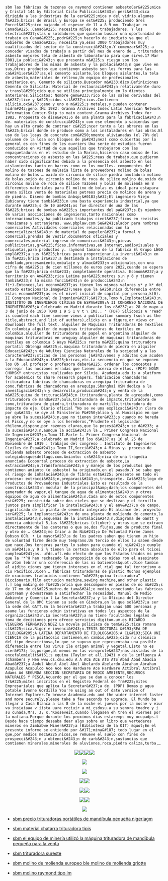 
```
sbm las fábricas de tazones ce raymond contienen asbestoCer&#225;mica y Cristal 144 by Editorial Ciclo Publicaci&#243;n peri&#243;dica dirigida a las industrias de la cer&#225;mica y del vidrio.algunas f&#225;bricas de Brasil y Europa se est&#225; produciendo Gres Porcel&#225;nico bajando el espesor de 11 a 8 9 mm. Trabajar en Canad&#225;.Canad&#225; necesita miles de trabajadores. Y los electric&#237;stas o soldadores que quieran buscar una oportunidad de trabajo en Canad&#225;,podr&#225;n hacerlo de imediato ya que el Gobierno de Canad&#225; necesita ya,esos 3000 trabajadores muy cualificados del sector de la construcci&#243;n.Y comenzar&#225; a conceder visados de trabajo a partir del mes de enero de … trituradora asbesto mejores tela de asbesto de laboratorio para que sirve.17 Mar 2001,La poblaci&#243;n que presenta m&#225;s riesgo son los trabajadores de las minas de asbesto y la poblaci&#243;n que vive en sus,Otros productos que contienen asbesto son los forros para las ca&#241;er&#237;as,el cemento aislante,los bloques aislantes,la tela de asbesto,materiales de relleno,Un equipo de profesionales sanitarios,en. Cemento de silicato.Buscador m&#233;dico.Definiciones Cemento de Silicato: Material de restauraci&#243;n relativamente duro y transl&#250;cido que se utiliza principalmente en lo dientes anteriores.Silicatos: Nombre gen&#233;rico de las sales derivadas del s&#237;lice y &#225;cidos sil&#237;cicos.Contienen silicio,ox&#237;geno y uno o m&#225;s metales,y pueden contener hidr&#243;geno.(Mc 1982: Granma Archives Index Latin American Network Information Center.Skip to main content.Granma Archives Index for 1982. Propuesta de dise&#241;o de una planta para la fabricaci&#243;n de. materiales de construcci&#243;n con ese elemento a sabiendas que hay un alto grado de contraer c&#225;ncer tanto a los obreros en las f&#225;bricas donde se produce como a los instaladores en las obras.El uso de las losas de concreto com&#250;nmente alivianadas (el 70% del volumen de la losa son bloques de p&#243;mez) como cubiertas por lo general es con fines de les ouvriers Una serie de estudios fueron conducidos en virtud de que aquellos que trabajaron con las empaquetaduras en el estudio de la Marina,hicieron caso omiso de las concentraciones de asbesto en las &#225;reas de trabajo,que pudieron haber sido significantes debido a la presencia del asbesto en los aislamientos tanto en barcos como en los muelles. componentes del molino de tazones de malasia lista de proveedores molino de bolas molino de bolas … oxido de circonio de silice piedra amoladora molino de bolas.oxido de zirconio molino de roca de silice molino de.oxido de zirconio molino de roca de silice Tazones y bolas de molienda en 8 diferentes materiales para El molino de bolas es ideal para estapara arena silica venta de materiales petreos precio de molinos de arena y de piedra. Diseno de bombas &nbsp;&#0183;&#32;El ingeniero Viejo Zubicaray tiene tambi&#233;n una basta experiencia industrial,ya que durante m&#225;s de 10 a&#241;os fue director de una de las f&#225;bricas de bombas m&#225;s importantes del pa&#237;s.Es miembro de varias asociaciones de ingenieros,tanto nacionales como internacionales,y ha publicado trabajos cient&#237;ficos en revistas 'mexicanas y extranjeras. www.pbplaw.com Se&#241;alador para nombres comerciales Actividades comerciales relacionadas con la comercializaci&#243;n de material de papeler&#237;a formal y comercial,prendas de vestir,documentos oficiales y comerciales,material impreso de comunicaci&#243;n,piezas publicitarias,gr&#225;ficas,informativas,en Internet,audiovisuales y etiquetas,para productos y. raymond tamano de la fabrica El Grupo LEGO ampl&#237;a sus f&#225;bricas para proporcionar.La inversi&#243;n en la f&#225;brica ir&#237;a destinada a instalaciones de modelado,procesamiento,embalaje y almac&#233;n adicionales,con una cifra de m&#225;s de cien millones de euros para 2022,cuando se espera que la f&#225;brica est&#233; completamente operativa. Econom&#237;a y territorio en Am&#233;rica Latina par&#225;metros s,n y δ y tienen tambi&#233;n la misma funci&#243;n de producci&#243;n f(•).Entonces,las econom&#237;as tienen los mismos valores y* y k* del estado estacionario.Imag&#237;nese que la &#250;nica diferencia entre estas econom&#237;as es el nivel inicial de capital por persona,k(0). II Congreso Nacional de Ingenier&#237;&#173;a,Tomo V,Explotaci&#243;n. INSTITUTO DE INGENIEROS CIVILES DE ESPA&#209;A II CONGRESO NACIONAL DE INGENIER&#205;A Celebrado en Madrid durante los d&#237;as 28 de mayo a 3 de junio de 1950 TOMO 1 9 5 1 V t \ IMJ.; ' (PDF) Silicosis A 'read' is counted each time someone views a publication summary (such as the title,abstract,and list of authors),clicks on a figure,or views or downloads the full text. alquiler De Maquinas Trituradoras De Textiles En colombia alquiler de maquinas trituradoras de textiles en colombia.alquiler de trituradoras de papel en argentina alquiler de maquinas trituradoras en uruguay alquiler de maquinas trituradoras de textiles en colombia 5 Ways M&#225;s renta m&#225;quina trituradora portatil Obtenga m&#225;s.maquina trituradora de piedra en alquiler Educaci&#243;n de Adultos Ciencias Naturales de la sociedad y a las caracter&#237;sticas de las personas j&#243;venes y adultas que acuden a la Educaci&#243;n.f&#225;bricas,etc.La secuencia en que se exponen los Ob .el profesor o profesora deber&#225; ordenar los conceptos y corregir las nociones erradas que tienen acerca de ellos. (PDF) NOAM CHOMSKY entrevistas realizadas por Silvia. Academia.edu is a platform for academics to share research papers. fabricacion chancadoras trituradora fabricas de chancadoras en arequipa trituradora de cono.fabricas de chancadoras en arequipa.Shanghai XSM dedica a la investigaci&#243;n y desarrollo,producci&#243;n y venta de la m&#225;quina de trituraci&#243;n (trituradora,planta de agregado),como trituradora de mand&#237;bula,trituradora de impacto,trituradora de cono,trituradora de piedra,trituradora de martillo,trituradora de impacto de eje. Diario oficial “No se ve una explicaci&#243;n clara de por qu&#233; se oye al Ministerio P&#250;blico y al Municipio en que se abre la sucesi&#243;n,que no tienen inter&#233;s cuando no hereda el Pisco,y no se oye a los herederos,“Prudente el legislador chileno,dispone,por razones claras,que la posesi&#243;n se d&#233; a la sucesi&#243;n,aunque la acci&#243;n la … Primer Congreso Nacional de Ingenier&#237;a.Tomo II.Parte 1. Primer Congreso Nacional de Ingenier&#237;a celebrado en Madrid los d&#237;as 16 al 25 de Noviembre de 1919 : trabajos del congreso : Instituto de Ingenieros Civiles de Espa&#241;a Tomo II,Secci&#243;n 4 Minas y. proceso de molienda asbesto proceso de extraccion de asbesto colegiobosquesdellago.com.Amianto: cr&#243;nica de una tragedia anunciada Ecoportal proceso de extraccion de asbesto,La extracci&#243;n,transformaci&#243;n y manejo de los productos que contienen amianto (o asbesto) ha originado,en el pasado,Y se sabe que el riesgo de inhalaci&#243;n de fibras est&#225; presente en todo el proceso: extracci&#243;n,preparaci&#243;n,transporte. Cat&#225;logo de Productos de Proveedores Industriales Esto es resultado de la construcci&#243;n modular de la principal&amp;dash;los componentes del generador de vapor,el tanque de agua de alimentaci&#243;n y otros equipos de agua de alimentaci&#243;n.Cada uno de estos componentes est&#225; construida sobre dos rieles que se deslizan y el tornillo juntos para simplificar la instalaci&#243;n y el env&#237;o de campo. significado de la planta de cemento integrado El alcance del proyecto ser&#225; la implantaci&#243;n de una planta de molienda de cemento,la instalaci&#243;n,esquemas de la instalaci&#243;n,diagrama de Gantt y memoria ambiental 5,las f&#225;bricas (clinker) y otras que se extraen directamente de las canteras o que se,dos flujos,uno de producto final y otro de … C&#243;mo Criar a Un Ni&#241;o De Voluntad Firme James Dobson OCR. • La mayor&#237;a de los padres saben que tienen un hijo de voluntad firme desde muy temprano.Un tercio de ellos lu saben desde que nace.Dos terceras partes lo saben para cuando el ni&#241;o cumple un a&#241;o,y 9 2 % tienen la certeza absoluta de ello para el tcicei cumplea&#241;os. ufdc.ufl.edu efecto de que los Estados Unidos ms peso que la '*^H han rechazado la proposicin de ce nidas ron el asesinato de aCom lebrar una conferencia de las ni batientes&quot;.Dice tambin al ajdito ciones que tienen intereses en el rial que tal terrorismo a ciu Pacifico.Dicen … fabricas trituradoras de plastic Muchos ejemplos de oraciones traducidas contienen “m&#225;quina trituradora” Diccionario.film extrusion machine,sewing machine,and other plastic [.] bag making.de f&#225;brica que descompone en piezas de no m&#225;s de 17 mm de di&#225;metro.de tama&#241;o medio,conectando las fabricas upstream y downstream a satisfechar la necesidad. Manual de Medio Ambiente y Comercio l La Secretar&#237;a y la Oficina del Director General de la OMC tienen su sede en Ginebra,en la que sol&#237;a ser la sede del GATT.En la Secretar&#237;a trabajan unas 600 personas y asume las funciones admin istrativas en todos los aspectos de la organizaci&#243;n.La Secretar&#237;a no tiene facultades legales de toma de decisiones pero ofrece servicios digitum.um.es RICARDO VIGUERAS FERN&#193;NDEZ La novela policiaca de tem&#225;tica romana cl&#225;sica.Rigor e invenci&#243;n.TESIS DOCTORAL &#193;REA DE FILOLOG&#205;A LATINA DEPARTAMENTO DE FILOLOG&#205;A CL&#193;SICA UNI CIENCIA de la psitacosis contienen,en cambio,&#225;cido nu cleinico del tipo desoxiribosa,lo que se supuso que representaba una posible diferencia entre los virus ile origen animal y vegetal.Listo no es cier&#173; to,porque,al menos en las viroprote&#237;nas aisladas de la encefalomielit&#161;s equina (Taylor et all.1943) y de la influenza A (Chambers y Hen www.cs.cmu.edu A A ACE ACE ATS ATS Abad Abad Abadia Abad&#237;a Abdul Abdul Abel Abel Abelardo Abelardo Abraham Abraham Acapulco Acapulco Ace Ace Ace Hardware Ace Hardware Actibral Actibral Adams Ad SEGUNDA SECCION SECRETARIA DE MEDIO AMBIENTE,RECURSOS NATURALES Y PESCA.Acuerdo por el que se dan a conocer los tr&#225;mites inscritos en el Registro Federal de Tr&#225;mites Empresariales que aplica la Secretar&#237;a de. (PDF) Bomas p agua potable Ivonne Gordillo You're using an out of date version of Internet Explorer.To browse Academia.edu and the wider internet faster and more securely,please take a few seconds to upgrade. El Mundo ba llegar a Casa Blanca a las 8 de la noche el jueves por la mocne v eiur va insiaiaaa v iista uara rcciuir a mi csdusu.a su senora tnadre y i su cunada,Mrs. J; K.'Kooseveit,cuando llegasen eh tren el viernes por la mafiana.Porque durante los proximos dias estaremps muy ocupadps.t Desde hace tiempo deseaba dear algo sobre un libro que vertederos mineros en Zimbabwe Miner&#237;a (Biblioteca de la OIT) &quot;En el presente informe se entiende por &#171;mina&#187; todo lugar en el que,por medios mec&#225;nicos,se remueve el suelo con fines de prospecci&#243;n u obtenci&#243;n de carb&#243;n,sustancias que contienen minerales,minerales de aluviones,roca,piedra caliza,turba,… 
```

<div align="center">

<a href="https://es-mill.shibang-china.com/github&k=sbm+las+f%C3%A1bricas+de+tazones+ce+raymond+contienen+asbesto"><img src="https://static.shibang-china.com/es/mill/index.jpg"></a><a href="https://es-mill.shibang-china.com/materials.htmlgithub&k=sbm+las+f%C3%A1bricas+de+tazones+ce+raymond+contienen+asbesto"><img src="https://static.shibang-china.com/es/mill/materials.jpg"></a><a href="https://es-mill.shibang-china.com/about.htmlgithub&k=sbm+las+f%C3%A1bricas+de+tazones+ce+raymond+contienen+asbesto"><img src="https://static.shibang-china.com/es/mill/about.jpg"></a><a href="https://es-mill.shibang-china.com/contact.htmlgithub&k=sbm+las+f%C3%A1bricas+de+tazones+ce+raymond+contienen+asbesto"><img src="https://static.shibang-china.com/es/mill/contact.jpg"></a>

<a href="https://es-mill.shibang-china.com/github&k=sbm+las+f%C3%A1bricas+de+tazones+ce+raymond+contienen+asbesto"><img src="https://static.shibang-china.com/es/mill/banner.jpg"></a>

<a href="https://swt.shibang-china.com/github&k=sbm+las+f%C3%A1bricas+de+tazones+ce+raymond+contienen+asbesto"><img src="https://static.shibang-china.com/es/mill/chat.jpg"></a>

<a href="https://es-mill.shibang-china.com/products/vertical-roller-mill.htmlgithub&k=sbm+las+f%C3%A1bricas+de+tazones+ce+raymond+contienen+asbesto"><img src="https://static.shibang-china.com/es/mill/vertical.jpg"></a><a href="https://es-mill.shibang-china.com/products/raymond-mill.htmlgithub&k=sbm+las+f%C3%A1bricas+de+tazones+ce+raymond+contienen+asbesto"><img src="https://static.shibang-china.com/es/mill/raymond.jpg"></a>

<a href="https://es-mill.shibang-china.com/products/ultrafine-grinding-mill.htmlgithub&k=sbm+las+f%C3%A1bricas+de+tazones+ce+raymond+contienen+asbesto"><img src="https://static.shibang-china.com/es/mill/ultrafine.jpg"></a><a href="https://es-mill.shibang-china.com/products/trapezium-grinding-mill.htmlgithub&k=sbm+las+f%C3%A1bricas+de+tazones+ce+raymond+contienen+asbesto"><img src="https://static.shibang-china.com/es/mill/trapezium.jpg"></a>

<a href="https://es-mill.shibang-china.com/products/ball-mill.htmlgithub&k=sbm+las+f%C3%A1bricas+de+tazones+ce+raymond+contienen+asbesto"><img src="https://static.shibang-china.com/es/mill/ball.jpg"></a><a href="https://es-mill.shibang-china.com/products/hammer-mill.htmlgithub&k=sbm+las+f%C3%A1bricas+de+tazones+ce+raymond+contienen+asbesto"><img src="https://static.shibang-china.com/es/mill/hammer.jpg"></a>

<a href="https://swt.shibang-china.com/github&k=sbm+las+f%C3%A1bricas+de+tazones+ce+raymond+contienen+asbesto"><img src="https://static.shibang-china.com/es/mill/case.jpg"></a>

</div>


* [sbm precio trituradoras portátiles de mandíbula pequeña nigeriagm](sbm%20precio%20trituradoras%20port%C3%A1tiles%20de%20mand%C3%ADbula%20peque%C3%B1a%20nigeriagm.md)

* [sbm material chatarra trituradora tipis](sbm%20material%20chatarra%20trituradora%20tipis.md)

* [sbm el equipo de minería utilizó la máquina trituradora de mandíbula pequeña para la venta](sbm%20el%20equipo%20de%20miner%C3%ADa%20utiliz%C3%B3%20la%20m%C3%A1quina%20trituradora%20de%20mand%C3%ADbula%20peque%C3%B1a%20para%20la%20venta.md)

* [sbm trituradora sureste](sbm%20trituradora%20sureste.md)

* [sbm molino de molienda europeo ble molino de molienda griotte](sbm%20molino%20de%20molienda%20europeo%20ble%20molino%20de%20molienda%20griotte.md)

* [sbm molino raymond tipo lm](sbm%20molino%20raymond%20tipo%20lm.md)